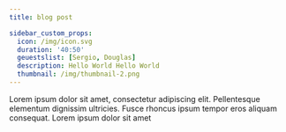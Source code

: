```yaml
---
title: blog post

sidebar_custom_props:
  icon: /img/icon.svg
  duration: '40:50'
  geuestslist: [Sergio, Douglas]
  description: Hello World Hello World
  thumbnail: /img/thumbnail-2.png
---
```


Lorem ipsum dolor sit amet, consectetur adipiscing elit. Pellentesque elementum dignissim ultricies. Fusce rhoncus ipsum tempor eros aliquam consequat. Lorem ipsum dolor sit amet

